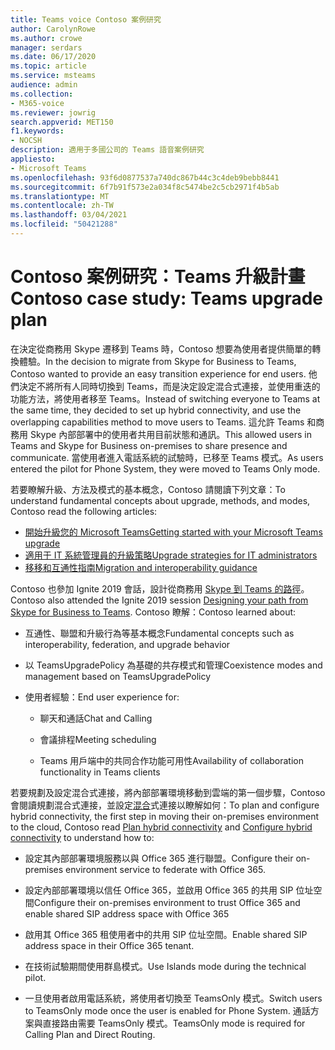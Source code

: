 ```yaml
---
title: Teams voice Contoso 案例研究
author: CarolynRowe
ms.author: crowe
manager: serdars
ms.date: 06/17/2020
ms.topic: article
ms.service: msteams
audience: admin
ms.collection:
- M365-voice
ms.reviewer: jowrig
search.appverid: MET150
f1.keywords:
- NOCSH
description: 適用于多國公司的 Teams 語音案例研究
appliesto:
- Microsoft Teams
ms.openlocfilehash: 93f6d0877537a740dc867b44c3c4deb9bebb8441
ms.sourcegitcommit: 6f7b91f573e2a034f8c5474be2c5cb2971f4b5ab
ms.translationtype: MT
ms.contentlocale: zh-TW
ms.lasthandoff: 03/04/2021
ms.locfileid: "50421288"
---
```

# <a name="contoso-case-study-teams-upgrade-plan"></a><span data-ttu-id="e6b9f-103">Contoso 案例研究：Teams 升級計畫</span><span class="sxs-lookup"><span data-stu-id="e6b9f-103">Contoso case study: Teams upgrade plan</span></span>

<span data-ttu-id="e6b9f-104">在決定從商務用 Skype 遷移到 Teams 時，Contoso 想要為使用者提供簡單的轉換體驗。</span><span class="sxs-lookup"><span data-stu-id="e6b9f-104">In the decision to migrate from Skype for Business to Teams, Contoso wanted to provide an easy transition experience for end users.</span></span> <span data-ttu-id="e6b9f-105">他們決定不將所有人同時切換到 Teams，而是決定設定混合式連接，並使用重迭的功能方法，將使用者移至 Teams。</span><span class="sxs-lookup"><span data-stu-id="e6b9f-105">Instead of switching everyone to Teams at the same time, they decided to set up hybrid connectivity, and use the overlapping capabilities method to move users to Teams.</span></span> <span data-ttu-id="e6b9f-106">這允許 Teams 和商務用 Skype 內部部署中的使用者共用目前狀態和通訊。</span><span class="sxs-lookup"><span data-stu-id="e6b9f-106">This allowed users in Teams and Skype for Business on-premises to share presence and communicate.</span></span> <span data-ttu-id="e6b9f-107">當使用者進入電話系統的試驗時，已移至 Teams 模式。</span><span class="sxs-lookup"><span data-stu-id="e6b9f-107">As users entered the pilot for Phone System, they were moved to Teams Only mode.</span></span>

<span data-ttu-id="e6b9f-108">若要瞭解升級、方法及模式的基本概念，Contoso 請閱讀下列文章：</span><span class="sxs-lookup"><span data-stu-id="e6b9f-108">To understand fundamental concepts about upgrade, methods, and modes, Contoso read the following articles:</span></span>

- [<span data-ttu-id="e6b9f-109">開始升級您的 Microsoft Teams</span><span class="sxs-lookup"><span data-stu-id="e6b9f-109">Getting started with your Microsoft Teams upgrade</span></span>](upgrade-start-here.md)
- [<span data-ttu-id="e6b9f-110">適用于 IT 系統管理員的升級策略</span><span class="sxs-lookup"><span data-stu-id="e6b9f-110">Upgrade strategies for IT administrators</span></span>](upgrade-to-teams-on-prem-implement.md) 
- [<span data-ttu-id="e6b9f-111">移移和互通性指南</span><span class="sxs-lookup"><span data-stu-id="e6b9f-111">Migration and interoperability guidance</span></span>](migration-interop-guidance-for-teams-with-skype.md)
 
<span data-ttu-id="e6b9f-112">Contoso 也參加 Ignite 2019 會話，設計從商務用 [Skype 到 Teams 的路徑](https://myignite.techcommunity.microsoft.com/sessions/81820?source=sessions)。</span><span class="sxs-lookup"><span data-stu-id="e6b9f-112">Contoso also attended the Ignite 2019 session [Designing your path from Skype for Business to Teams](https://myignite.techcommunity.microsoft.com/sessions/81820?source=sessions).</span></span> <span data-ttu-id="e6b9f-113">Contoso 瞭解：</span><span class="sxs-lookup"><span data-stu-id="e6b9f-113">Contoso learned about:</span></span>

- <span data-ttu-id="e6b9f-114">互通性、聯盟和升級行為等基本概念</span><span class="sxs-lookup"><span data-stu-id="e6b9f-114">Fundamental concepts such as interoperability, federation, and upgrade behavior</span></span> 

- <span data-ttu-id="e6b9f-115">以 TeamsUpgradePolicy 為基礎的共存模式和管理</span><span class="sxs-lookup"><span data-stu-id="e6b9f-115">Coexistence modes and management based on TeamsUpgradePolicy</span></span> 

- <span data-ttu-id="e6b9f-116">使用者經驗：</span><span class="sxs-lookup"><span data-stu-id="e6b9f-116">End user experience for:</span></span> 

  - <span data-ttu-id="e6b9f-117">聊天和通話</span><span class="sxs-lookup"><span data-stu-id="e6b9f-117">Chat and Calling</span></span> 

  - <span data-ttu-id="e6b9f-118">會議排程</span><span class="sxs-lookup"><span data-stu-id="e6b9f-118">Meeting scheduling</span></span> 

  - <span data-ttu-id="e6b9f-119">Teams 用戶端中的共同合作功能可用性</span><span class="sxs-lookup"><span data-stu-id="e6b9f-119">Availability of collaboration functionality in Teams clients</span></span> 

<span data-ttu-id="e6b9f-120">若要規劃及設定混合式連接，將內部部署環境移動到雲端的第一個步驟，Contoso 會閱讀規劃[](https://docs.microsoft.com/SkypeForBusiness/hybrid/plan-hybrid-connectivity)混合式連接，並設定[混合](https://docs.microsoft.com/SkypeForBusiness/hybrid/configure-hybrid-connectivity)式連接以瞭解如何：</span><span class="sxs-lookup"><span data-stu-id="e6b9f-120">To plan and configure hybrid connectivity, the first step in moving their on-premises environment to the cloud, Contoso read [Plan hybrid connectivity](https://docs.microsoft.com/SkypeForBusiness/hybrid/plan-hybrid-connectivity) and [Configure hybrid connectivity](https://docs.microsoft.com/SkypeForBusiness/hybrid/configure-hybrid-connectivity) to understand how to:</span></span> 

  - <span data-ttu-id="e6b9f-121">設定其內部部署環境服務以與 Office 365 進行聯盟。</span><span class="sxs-lookup"><span data-stu-id="e6b9f-121">Configure their on-premises environment service to federate with Office 365.</span></span> 

  - <span data-ttu-id="e6b9f-122">設定內部部署環境以信任 Office 365，並啟用 Office 365 的共用 SIP 位址空間</span><span class="sxs-lookup"><span data-stu-id="e6b9f-122">Configure their on-premises environment to trust Office 365 and enable shared SIP address space with Office 365</span></span> 

  - <span data-ttu-id="e6b9f-123">啟用其 Office 365 租使用者中的共用 SIP 位址空間。</span><span class="sxs-lookup"><span data-stu-id="e6b9f-123">Enable shared SIP address space in their Office 365 tenant.</span></span>

  - <span data-ttu-id="e6b9f-124">在技術試驗期間使用群島模式。</span><span class="sxs-lookup"><span data-stu-id="e6b9f-124">Use Islands mode during the technical pilot.</span></span>

  - <span data-ttu-id="e6b9f-125">一旦使用者啟用電話系統，將使用者切換至 TeamsOnly 模式。</span><span class="sxs-lookup"><span data-stu-id="e6b9f-125">Switch users to TeamsOnly mode once the user is enabled for Phone System.</span></span> <span data-ttu-id="e6b9f-126">通話方案與直接路由需要 TeamsOnly 模式。</span><span class="sxs-lookup"><span data-stu-id="e6b9f-126">TeamsOnly mode is required for  Calling Plan and Direct Routing.</span></span> 
